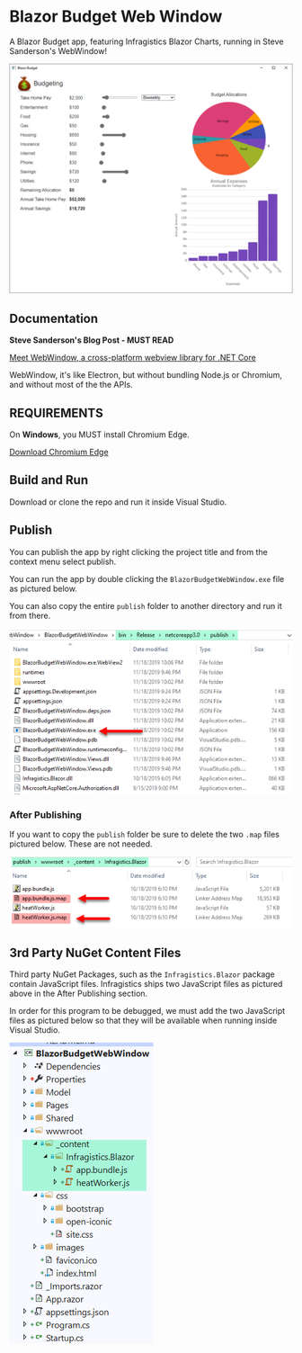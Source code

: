 ﻿# Blazor Budget Web Window
A Blazor Budget app, featuring Infragistics Blazor Charts, running in Steve Sanderson's WebWindow!

![Runningapp](runningapp.png)

## Documentation
**Steve Sanderson's Blog Post - MUST READ**

<a href="https://blog.stevensanderson.com/2019/11/18/2019-11-18-webwindow-a-cross-platform-webview-for-dotnet-core/" target="_blank">Meet WebWindow, a cross-platform webview library for .NET Core</a>

WebWindow, it's like Electron, but without bundling Node.js or Chromium, and without most of the the APIs.

## REQUIREMENTS
On **Windows**, you MUST install Chromium Edge. 

<a href="https://www.microsoftedgeinsider.com/en-us/?form=MD18G6&OCID=MD18G6>" target="_blank">Download Chromium Edge</a>


## Build and Run
Download or clone the repo and run it inside Visual Studio.

## Publish
You can publish the app by right clicking the project title and from the context menu select publish.

You can run the app by double clicking the `BlazorBudgetWebWindow.exe` file as pictured below.

You can also copy the entire `publish` folder to another directory and run it from there.

![Publish](publish.png)

### After Publishing
If you want to copy the `publish` folder be sure to delete the two `.map` files pictured below. These are not needed.

![Afterpublish](afterpublish.png)

## 3rd Party NuGet Content Files
Third party NuGet Packages, such as the `Infragistics.Blazor` package contain JavaScript files. Infragistics ships two JavaScript files as pictured above in the After Publishing section.

In order for this program to be debugged, we must add the two JavaScript files as pictured below so that they will be available when running inside Visual Studio.

![3Rparty](3rparty.png)
